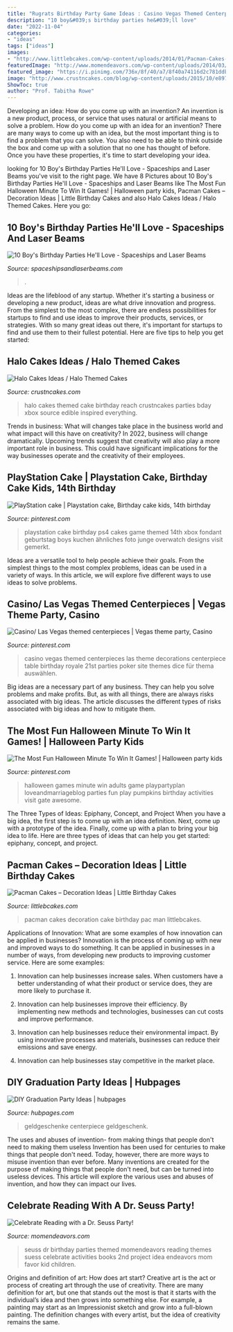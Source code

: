 ```yaml
---
title: "Rugrats Birthday Party Game Ideas : Casino Vegas Themed Centerpieces Las Theme Decorations Centerpiece Table Birthday Royale 21st Parties Poker Site Themes Dice Für Thema Auswählen"
description: "10 boy&#039;s birthday parties he&#039;ll love"
date: "2022-11-04"
categories:
- "ideas"
tags: ["ideas"]
images:
- "http://www.littlebcakes.com/wp-content/uploads/2014/01/Pacman-Cakes-Pictures.jpg"
featuredImage: "http://www.momendeavors.com/wp-content/uploads/2014/03/Dr.-Seuss-Party-Ideas-626x1024.jpg"
featured_image: "https://i.pinimg.com/736x/8f/40/a7/8f40a74116d2c781ddba1586a2ffebba.jpg"
image: "http://www.crustncakes.com/blog/wp-content/uploads/2015/10/e8978119ca66e91635095da7aee4a236.jpg"
ShowToc: true
author: "Prof. Tabitha Rowe"
---
```



Developing an idea: How do you come up with an invention?
An invention is a new product, process, or service that uses natural or artificial means to solve a problem. How do you come up with an idea for an invention? There are many ways to come up with an idea, but the most important thing is to find a problem that you can solve. You also need to be able to think outside the box and come up with a solution that no one has thought of before. Once you have these properties, it's time to start developing your idea.

	

		
looking for 10 Boy&#039;s Birthday Parties He&#039;ll Love - Spaceships and Laser Beams you've visit to the right page. We have 8 Pictures about 10 Boy&#039;s Birthday Parties He&#039;ll Love - Spaceships and Laser Beams like The Most Fun Halloween Minute To Win It Games! | Halloween party kids, Pacman Cakes – Decoration Ideas | Little Birthday Cakes and also Halo Cakes Ideas / Halo Themed Cakes. Here you go:
		
    
## 10 Boy&#039;s Birthday Parties He&#039;ll Love - Spaceships And Laser Beams

<img loading=lazy src="https://spaceshipsandlaserbeams.com/wp-content/uploads/2015/09/unique-birthday-party-theme-ideas-boys.jpg" onerror="this.onerror=null;this.src='https://tse4.mm.bing.net/th?id=OIP.qSAd8fyPx2FV1qFyQBbEtAHaLH&amp;pid=15.1';" alt="10 Boy&#039;s Birthday Parties He&#039;ll Love - Spaceships and Laser Beams">

_Source: spaceshipsandlaserbeams.com_

>. 

	

Ideas are the lifeblood of any startup. Whether it's starting a business or developing a new product, ideas are what drive innovation and progress. From the simplest to the most complex, there are endless possibilities for startups to find and use ideas to improve their products, services, or strategies. With so many great ideas out there, it's important for startups to find and use them to their fullest potential. Here are five tips to help you get started:

    
## Halo Cakes Ideas / Halo Themed Cakes

<img loading=lazy src="http://www.crustncakes.com/blog/wp-content/uploads/2015/10/e8978119ca66e91635095da7aee4a236.jpg" onerror="this.onerror=null;this.src='https://tse2.mm.bing.net/th?id=OIP.vRp5n-jV6lJqV9NX3kTDVwHaJ4&amp;pid=15.1';" alt="Halo Cakes Ideas / Halo Themed Cakes">

_Source: crustncakes.com_

>halo cakes themed cake birthday reach crustncakes parties bday xbox source edible inspired everything. 

	

Trends in business: What will changes take place in the business world and what impact will this have on creativity?
In 2022, business will change dramatically. Upcoming trends suggest that creativity will also play a more important role in business. This could have significant implications for the way businesses operate and the creativity of their employees.

    
## PlayStation Cake | Playstation Cake, Birthday Cake Kids, 14th Birthday

<img loading=lazy src="https://i.pinimg.com/736x/d5/fb/c8/d5fbc83a9c488f6ff931d7761a4aa720.jpg" onerror="this.onerror=null;this.src='https://tse1.mm.bing.net/th?id=OIP.CdbzRryb9oJJ0FRI8597pgHaJ3&amp;pid=15.1';" alt="PlayStation cake | Playstation cake, Birthday cake kids, 14th birthday">

_Source: pinterest.com_

>playstation cake birthday ps4 cakes game themed 14th xbox fondant geburtstag boys kuchen ähnliches foto junge overwatch designs visit gemerkt. 

	

Ideas are a versatile tool to help people achieve their goals. From the simplest things to the most complex problems, ideas can be used in a variety of ways. In this article, we will explore five different ways to use ideas to solve problems.

    
## Casino/ Las Vegas Themed Centerpieces | Vegas Theme Party, Casino

<img loading=lazy src="https://i.pinimg.com/736x/8f/40/a7/8f40a74116d2c781ddba1586a2ffebba.jpg" onerror="this.onerror=null;this.src='https://tse3.mm.bing.net/th?id=OIP.FurS9glijAyQyAZoko9pcAHaJ3&amp;pid=15.1';" alt="Casino/ Las Vegas themed centerpieces | Vegas theme party, Casino">

_Source: pinterest.com_

>casino vegas themed centerpieces las theme decorations centerpiece table birthday royale 21st parties poker site themes dice für thema auswählen. 

	

Big ideas are a necessary part of any business. They can help you solve problems and make profits. But, as with all things, there are always risks associated with big ideas. The article discusses the different types of risks associated with big ideas and how to mitigate them.

    
## The Most Fun Halloween Minute To Win It Games! | Halloween Party Kids

<img loading=lazy src="https://i.pinimg.com/736x/21/24/05/2124055aec309d8d88190b0f30fe4caf.jpg" onerror="this.onerror=null;this.src='https://tse2.mm.bing.net/th?id=OIP.YtGWYdq_3U7ueehTd6ykuQHaLG&amp;pid=15.1';" alt="The Most Fun Halloween Minute To Win It Games! | Halloween party kids">

_Source: pinterest.com_

>halloween games minute win adults game playpartyplan loveandmarriageblog parties fun play pumpkins birthday activities visit gate awesome. 

	

The Three Types of Ideas: Epiphany, Concept, and Project
When you have a big idea, the first step is to come up with an idea definition. Next, come up with a prototype of the idea. Finally, come up with a plan to bring your big idea to life. Here are three types of ideas that can help you get started: epiphany, concept, and project.

    
## Pacman Cakes – Decoration Ideas | Little Birthday Cakes

<img loading=lazy src="http://www.littlebcakes.com/wp-content/uploads/2014/01/Pacman-Cakes-Pictures.jpg" onerror="this.onerror=null;this.src='https://tse4.mm.bing.net/th?id=OIP.qsmFrUD9Akr7phFDGBHBUgHaG2&amp;pid=15.1';" alt="Pacman Cakes – Decoration Ideas | Little Birthday Cakes">

_Source: littlebcakes.com_

>pacman cakes decoration cake birthday pac man littlebcakes. 

	

Applications of Innovation: What are some examples of how innovation can be applied in businesses?
Innovation is the process of coming up with new and improved ways to do something. It can be applied in businesses in a number of ways, from developing new products to improving customer service. Here are some examples:
1. Innovation can help businesses increase sales. When customers have a better understanding of what their product or service does, they are more likely to purchase it.

2. Innovation can help businesses improve their efficiency. By implementing new methods and technologies, businesses can cut costs and improve performance.

3. Innovation can help businesses reduce their environmental impact. By using innovative processes and materials, businesses can reduce their emissions and save energy.

4. Innovation can help businesses stay competitive in the market place.

    
## DIY Graduation Party Ideas | Hubpages

<img loading=lazy src="https://usercontent1.hubstatic.com/12911200_f520.jpg" onerror="this.onerror=null;this.src='https://tse2.mm.bing.net/th?id=OIP.r47RUdw7PpLAZSN42hz90QHaNJ&amp;pid=15.1';" alt="DIY Graduation Party Ideas | hubpages">

_Source: hubpages.com_

>geldgeschenke centerpiece geldgeschenk. 

	

The uses and abuses of invention- from making things that people don't need to making them useless
Invention has been used for centuries to make things that people don't need. Today, however, there are more ways to misuse invention than ever before. Many inventions are created for the purpose of making things that people don't need, but can be turned into useless devices. This article will explore the various uses and abuses of invention, and how they can impact our lives.

    
## Celebrate Reading With A Dr. Seuss Party!

<img loading=lazy src="http://www.momendeavors.com/wp-content/uploads/2014/03/Dr.-Seuss-Party-Ideas-626x1024.jpg" onerror="this.onerror=null;this.src='https://tse1.mm.bing.net/th?id=OIP.ANzWHvNho0_P5svrwIgX_gHaMH&amp;pid=15.1';" alt="Celebrate Reading with a Dr. Seuss Party!">

_Source: momendeavors.com_

>seuss dr birthday parties themed momendeavors reading themes suess celebrate activities books 2nd project idea endeavors mom favor kid children. 

	

Origins and definition of art: How does art start?
Creative art is the act or process of creating art through the use of creativity. There are many definition for art, but one that stands out the most is that it starts with the individual’s idea and then grows into something else. For example, a painting may start as an Impressionist sketch and grow into a full-blown painting. The definition changes with every artist, but the idea of creativity remains the same.

